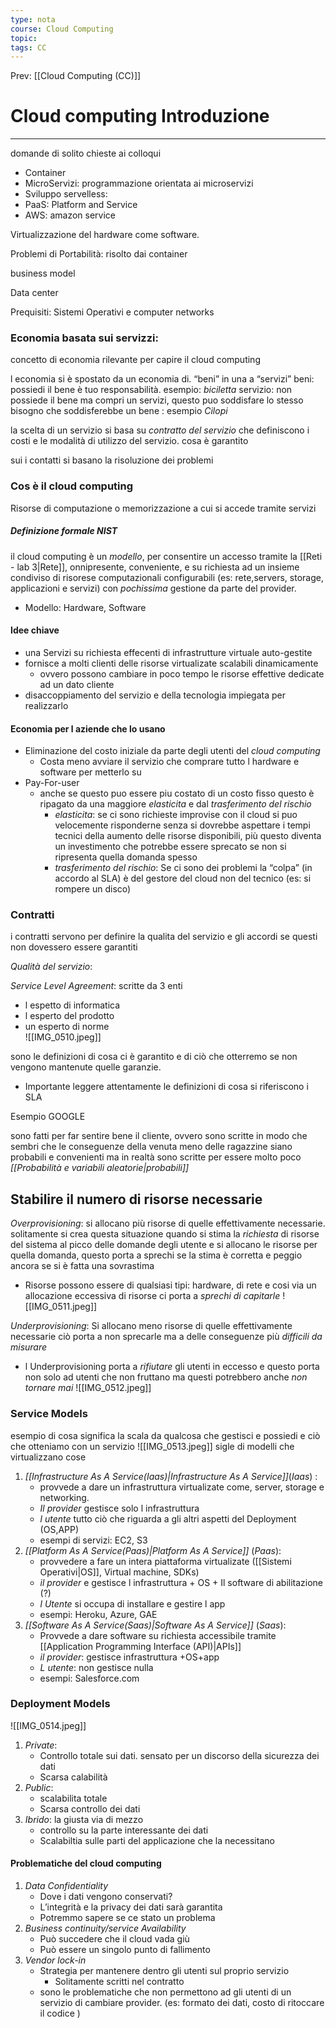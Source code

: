```yaml
---
type: nota
course: Cloud Computing
topic: 
tags: CC
---
```


Prev: [[Cloud Computing (CC)]]

# Cloud computing Introduzione
---


domande di solito chieste ai colloqui 
- Container
- MicroServizi: programmazione orientata ai microservizi
- Sviluppo servelless: 
- PaaS: Platform and Service
- AWS: amazon service


Virtualizzazione del hardware come software. 



Problemi di Portabilità: risolto dai container 

business model 

Data center


Prequisiti: 
Sistemi Operativi e computer networks


### Economia basata sui servizzi:
concetto di economia rilevante per capire il cloud computing 

l economia si è spostato da un economia di. “beni” in una a “servizi” 
beni: possiedi il bene è tuo responsabilità. esempio: _biciletta_
servizio: non possiede il bene ma compri un servizi, questo puo soddisfare lo stesso bisogno che soddisferebbe un bene : esempio _Cilopi_



la scelta di un servizio si basa su _contratto del servizio_ che definiscono i costi e le modalità di utilizzo del servizio. cosa è garantito 

sui i contatti si basano la risoluzione dei problemi 



### Cos è il cloud computing
Risorse di computazione o memorizzazione a cui si accede tramite servizi 

##### Definizione formale NIST
il cloud computing è un _modello_, per consentire un accesso tramite la [[Reti - lab 3|Rete]], onnipresente, conveniente, e su richiesta ad un insieme condiviso di risorese computazionali configurabili (es: rete,servers, storage, applicazioni e servizi) con _pochissima_ gestione da parte del provider.
- Modello: Hardware, Software

#### Idee chiave
- una Servizi su richiesta effecenti di infrastrutture virtuale auto-gestite
- fornisce a molti clienti delle risorse virtualizate scalabili dinamicamente
	- ovvero possono cambiare in poco tempo le risorse effettive dedicate ad un dato cliente
- disaccoppiamento del servizio e della tecnologia impiegata per realizzarlo 
   
#### Economia per l aziende che lo usano 
- Eliminazione del costo iniziale da parte degli utenti del _cloud computing_
	- Costa meno avviare il servizio che comprare tutto l hardware e software per metterlo su
- Pay-For-user
	- anche se questo puo essere piu costato di un costo fisso questo è ripagato da una maggiore _elasticita_ e dal _trasferimento del rischio_
		- _elasticita_: se ci sono richieste improvise con il cloud si puo velocemente risponderne senza si dovrebbe aspettare i tempi tecnici della aumento delle risorse disponibili, più questo diventa un investimento che potrebbe essere sprecato se non si ripresenta quella domanda spesso
		- _trasferimento del rischio_: Se ci sono dei problemi la “colpa” (in accordo al SLA) è del gestore del cloud non del tecnico (es: si rompere un disco)

### Contratti
i contratti servono per definire la qualita del servizio e gli accordi se questi non dovessero essere garantiti 

_Qualità del servizio_:  

_Service Level Agreement_: 
scritte da 3 enti
- l espetto di informatica
- l esperto del prodotto 
- un esperto di norme  
![[IMG_0510.jpeg]]

sono le definizioni di cosa ci è garantito e di ciò che otterremo se non vengono mantenute quelle garanzie. 
- Importante leggere attentamente le definizioni di cosa si riferiscono i SLA


Esempio GOOGLE

sono fatti per far sentire bene il cliente, ovvero sono scritte in modo che sembri che le conseguenze della venuta meno delle ragazzine siano probabili e convenienti ma in realtà sono scritte per essere molto poco _[[Probabilità e variabili aleatorie|probabili]]_   

## Stabilire il  numero di risorse necessarie

_Overprovisioning_: si allocano più risorse di quelle effettivamente necessarie. solitamente si crea questa situazione quando si stima la _richiesta_ di risorse del sistema al picco delle domande degli utente  e si allocano le risorse per quella domanda, questo porta a sprechi se la stima è corretta e peggio ancora se si è fatta una sovrastima 
- Risorse possono essere di qualsiasi tipi: hardware, di rete e cosi via 
un allocazione eccessiva di risorse ci porta a _sprechi di capitarle_
![[IMG_0511.jpeg]]

_Underprovisioning_: Si allocano meno risorse di quelle effettivamente necessarie ciò porta a non sprecarle ma a delle conseguenze più _difficili da misurare_ 
- l Underprovisioning porta a _rifiutare_ gli utenti in eccesso e questo porta non solo ad utenti che non fruttano ma questi potrebbero anche _non tornare mai_
![[IMG_0512.jpeg]]


### Service Models
esempio di cosa significa la scala da qualcosa che gestisci e possiedi e ciò che otteniamo con un servizio 
![[IMG_0513.jpeg]]
sigle di modelli che virtualizzano cose 
1. _[[Infrastructure As A Service(Iaas)|Infrastructure As A Service]]_(_Iaas_) : 
	- provvede a dare un infrastruttura virtualizate come, server, storage e networking.  
	- _Il provider_ gestisce solo l infrastruttura 
	- _l utente_ tutto ciò che riguarda a gli altri aspetti del Deployment (OS,APP)
	- esempi di servizi: EC2, S3
2. _[[Platform As A Service(Paas)|Platform As A Service]]_ (_Paas_):
	- provvedere a fare un intera piattaforma virtualizate ([[Sistemi Operativi|OS]], Virtual machine, SDKs) 
	- _il provider_ e gestisce l infrastruttura + OS + Il software di abilitazione (?)
	-  _l Utente_ si occupa di installare e gestire l app 
	- esempi: Heroku, Azure, GAE
3. _[[Software As A Service(Saas)|Software As A Service]]_ (_Saas_):
	- Provvede a dare software su richiesta accessibile tramite [[Application Programming Interface (API)|APIs]] 
	- _il provider_: gestisce infrastruttura +OS+app
	- _L utente_: non gestisce nulla
	- esempi: Salesforce.com


### Deployment Models
![[IMG_0514.jpeg]]
1. _Private_: 
	- Controllo totale sui dati. sensato per un discorso della sicurezza dei dati
	- Scarsa calabilità
2. _Public_:
	- scalabilita totale
	- Scarsa controllo dei dati
3. _Ibrido_: la giusta via di mezzo 
	- controllo su la parte interessante dei dati
	- Scalabiltia sulle parti del applicazione che la necessitano 
	 

#### Problematiche del cloud computing
1. _Data Confidentiality_
	- Dove i dati vengono conservati?
	- L’integrità e la privacy dei dati sarà garantita
	- Potremmo sapere se ce stato un problema  
2. _Business continuity/service Availability_
	- Può succedere che il cloud vada giù
	- Può essere un singolo punto di fallimento
3. _Vendor lock-in_
	- Strategia per mantenere dentro gli utenti sul proprio servizio
		- Solitamente scritti nel contratto 
	- sono le problematiche che non permettono ad gli utenti di un servizio di cambiare provider. (es: formato dei dati, costo di ritoccare il codice ) 